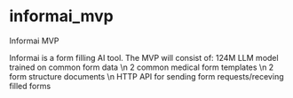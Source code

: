 # informai_mvp
Informai MVP

Informai is a form filling AI tool. 
The MVP will consist of:
  124M LLM model trained on common form data \n
  2 common medical form templates \n
  2 form structure documents \n
  HTTP API for sending form requests/receving filled forms

